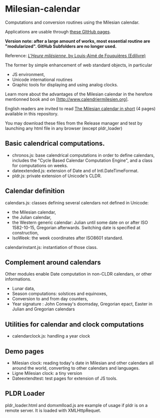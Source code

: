 # Milesian-calendar
Computations and conversion routines using the Milesian calendar.

Applications are usable through [these GItHub pages](https://louis-aime.github.io/Milesian-calendar/).

**Version note: after a large amount of works, most essential routine are "modularized". GitHub Subfolders are no longer used.**

Reference:
[*L'Heure milésienne*, by Louis-Aimé de Fouquières (Edilivre)](http://www.calendriermilesien.org/l-heure-milesienne.html)

The former by simple enhancement of web standard objects, in particular
* JS environment,
* Unicode international routines
* Graphic tools for displaying and using analog clocks.

Learn more about the advantages of the Milesian calendar in the herefore mentionned book and on [http://www.calendriermilesien.org].

English readers are invited to read [The Milesian calendar in short](https://github.com/Louis-Aime/Milesian-calendar/blob/master/The%20Milesian%20calendar%20in%20short.pdf) (4 pages) available in this repository.

You may download these files from the Release manager and test by launching any html file in any browser (except pldr_loader)

## Basic calendrical computations.
 * chronos.js: base calendrical computations in order to define calendars, includes the "Cycle Based Calendar Computation Engine", and a class for computations on weeks.
 * dateextended.js: extension of Date and of Intl.DateTimeFormat.
 * pldr.js: private extension of Unicode's CLDR.
 
## Calendar definition
calendars.js: classes defining several calendars not defined in Unicode:
 * the Milesian calendar,
 * the Julian calendar,
 * the Western generic calendar: Julian until some date on or after ISO 1582-10-15, Gregorian afterwards. Switching date is specified at construction,
 * IsoWeek: the week coordinates after ISO8601 standard.

calendarinstant.js: instantiation of those class.

## Complement around calendars
Other modules enable Date computation in non-CLDR calendars, or other informations. 
* Lunar data,
* Season computations: solstices and equinoxes,
* Conversion to and from day counters,
* Year signature : John Conway's doomsday, Gregorian epact, Easter in Julian and Gregorian calendars

## Utilities for calendar and clock computations
 * calendarclock.js: handling a year clock
 
## Demo pages
 * Milesian clock: reading today's date in Milesian and other calendars all around the world, converting to other calendars and languages.
 * Ligne Milesian clock: a tiny version
 * Dateextendtest: test pages for extension of JS tools.
 
 ## PLDR Loader
 pldr_loader.html and domxmlload.js are example of usage if pldr is on a remote server. It is loaded with XMLHttpRequet.


